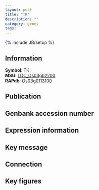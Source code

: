 ```yaml
---
layout: post
title: "TK"
description: ""
category: genes
tags: 
---
```

{% include JB/setup %}

## Information
__Symbol__: TK  
__MSU__: [LOC_Os03g02200](http://rice.plantbiology.msu.edu/cgi-bin/ORF_infopage.cgi?orf=LOC_Os03g02200)  
__RAPdb__: [Os03g0113100](http://rapdb.dna.affrc.go.jp/viewer/gbrowse_details/irgsp1?name=Os03g0113100)  

## Publication

## Genbank accession number

## Expression information

## Key message

## Connection

## Key figures


